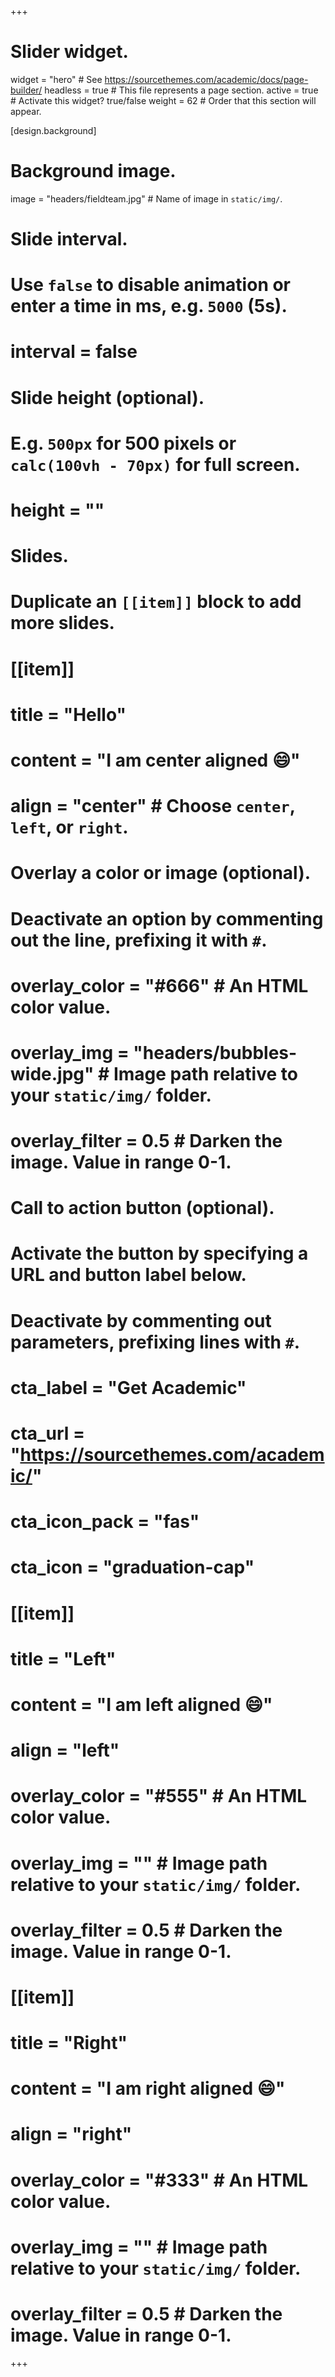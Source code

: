 +++
# Slider widget.
widget = "hero"  # See https://sourcethemes.com/academic/docs/page-builder/
headless = true  # This file represents a page section.
active = true  # Activate this widget? true/false
weight = 62  # Order that this section will appear.

[design.background]
  # Background image.
  image = "headers/fieldteam.jpg"  # Name of image in `static/img/`.

# Slide interval.
# Use `false` to disable animation or enter a time in ms, e.g. `5000` (5s).
# interval = false

# Slide height (optional).
# E.g. `500px` for 500 pixels or `calc(100vh - 70px)` for full screen.
# height = ""

# Slides.
# Duplicate an `[[item]]` block to add more slides.
# [[item]]
 #  title = "Hello"
 #  content = "I am center aligned :smile:"
 #  align = "center"  # Choose `center`, `left`, or `right`.

  # Overlay a color or image (optional).
  #   Deactivate an option by commenting out the line, prefixing it with `#`.
 #  overlay_color = "#666"  # An HTML color value.
 #  overlay_img = "headers/bubbles-wide.jpg"  # Image path relative to your `static/img/` folder.
 # overlay_filter = 0.5  # Darken the image. Value in range 0-1.

  # Call to action button (optional).
  #   Activate the button by specifying a URL and button label below.
  #   Deactivate by commenting out parameters, prefixing lines with `#`.
 #  cta_label = "Get Academic"
 #  cta_url = "https://sourcethemes.com/academic/"
 #  cta_icon_pack = "fas"
 #  cta_icon = "graduation-cap"

# [[item]]
 #  title = "Left"
 #  content = "I am left aligned :smile:"
 #  align = "left"

 #  overlay_color = "#555"  # An HTML color value.
 #  overlay_img = ""  # Image path relative to your `static/img/` folder.
 #  overlay_filter = 0.5  # Darken the image. Value in range 0-1.

# [[item]]
 #  title = "Right"
 #  content = "I am right aligned :smile:"
 #  align = "right"

 #  overlay_color = "#333"  # An HTML color value.
 #  overlay_img = ""  # Image path relative to your `static/img/` folder.
 #  overlay_filter = 0.5  # Darken the image. Value in range 0-1.
+++
<br>
<br>
<br>
<br>
<br>
<br>

